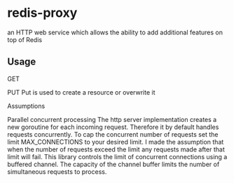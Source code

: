 # redis-proxy
an HTTP web service which allows the ability to add additional features on top of Redis


## Usage

GET

PUT
Put is used to create a resource or overwrite it



Assumptions

Parallel concurrent processing
The http server implementation creates a new goroutine for each incoming request. Therefore it by default handles requests concurrently.
To cap the concurrent number of requests set the limit MAX_CONNECTIONS to your desired limit. I made the assumption that when the number of requests
exceed the limit any requests made after that limit will fail. This library controls the limit of concurrent connections using a buffered channel. The capacity
of the channel buffer limits the number of simultaneous requests to process.
